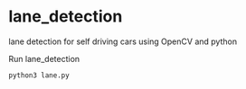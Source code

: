 # lane_detection
lane detection for self driving cars using OpenCV and python 

Run lane_detection

```py
python3 lane.py
```
